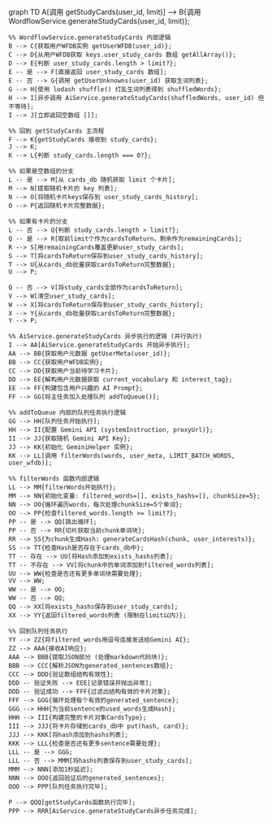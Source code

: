 graph TD
A[调用 getStudyCards(user_id, limit)] --> B{调用 WordflowService.generateStudyCards(user_id, limit)};

    %% WordflowService.generateStudyCards 内部逻辑
    B --> C{获取用户WFDB实例 getUserWFDB(user_id)};
    C --> D{从用户WFDB获取 keys.user_study_cards 数组 getAllArray()};
    D --> E{判断 user_study_cards.length > limit?};
    E -- 是 --> F[直接返回 user_study_cards 数组];
    E -- 否 --> G{调用 getUserUnknowns(user_id) 获取生词列表};
    G --> H{使用 lodash shuffle() 打乱生词列表得到 shuffledWords};
    H --> I[异步调用 AiService.generateStudyCards(shuffledWords, user_id) 但不等待];
    I --> J[立即返回空数组 []];

    %% 回到 getStudyCards 主流程
    F --> K{getStudyCards 接收到 study_cards};
    J --> K;
    K --> L{判断 study_cards.length === 0?};

    %% 如果是空数组的分支
    L -- 是 --> M[从 cards_db 随机获取 limit 个卡片];
    M --> N[提取随机卡片的 key 列表];
    N --> O[将随机卡片keys保存到 user_study_cards_history];
    O --> P{返回随机卡片完整数据};

    %% 如果有卡片的分支
    L -- 否 --> Q{判断 study_cards.length > limit?};
    Q -- 是 --> R[取前limit个作为cardsToReturn，剩余作为remainingCards];
    R --> S[用remainingCards覆盖更新user_study_cards];
    S --> T[将cardsToReturn保存到user_study_cards_history];
    T --> U{从cards_db批量获取cardsToReturn完整数据};
    U --> P;

    Q -- 否 --> V[将study_cards全部作为cardsToReturn];
    V --> W[清空user_study_cards];
    W --> X[将cardsToReturn保存到user_study_cards_history];
    X --> Y{从cards_db批量获取cardsToReturn完整数据};
    Y --> P;

    %% AiService.generateStudyCards 异步执行的逻辑 (并行执行)
    I --> AA[AiService.generateStudyCards 开始异步执行];
    AA --> BB{获取用户元数据 getUserMeta(user_id)};
    BB --> CC{获取用户WFDB实例};
    CC --> DD{获取用户当前待学习卡片};
    DD --> EE{解构用户元数据获取 current_vocabulary 和 interest_tag};
    EE --> FF{构建包含用户兴趣的 AI Prompt};
    FF --> GG[将主任务加入处理队列 addToQueue()];

    %% addToQueue 内部的队列任务执行逻辑
    GG --> HH[队列任务开始执行];
    HH --> II{配置 Gemini API (systemInstruction, proxyUrl)};
    II --> JJ{获取随机 Gemini API Key};
    JJ --> KK{初始化 GeminiHelper 实例};
    KK --> LL[调用 filterWords(words, user_meta, LIMIT_BATCH_WORDS, user_wfdb)];

    %% filterWords 函数内部逻辑
    LL --> MM{filterWords开始执行};
    MM --> NN{初始化变量: filtered_words=[], exists_hashs=[], chunkSize=5};
    NN --> OO{循环遍历words，每次处理chunkSize=5个单词};
    OO --> PP{检查filtered_words.length >= limit?};
    PP -- 是 --> QQ[跳出循环];
    PP -- 否 --> RR{切片获取当前chunk单词块};
    RR --> SS{为chunk生成Hash: generateCardsHash(chunk, user_interests)};
    SS --> TT{检查Hash是否存在于cards_db中};
    TT -- 存在 --> UU[将Hash添加到exists_hashs列表];
    TT -- 不存在 --> VV[将chunk中的单词添加到filtered_words列表];
    UU --> WW{检查是否还有更多单词块需要处理};
    VV --> WW;
    WW -- 是 --> OO;
    WW -- 否 --> QQ;
    QQ --> XX[将exists_hashs保存到user_study_cards];
    XX --> YY{返回filtered_words列表 (限制在limit以内)};

    %% 回到队列任务执行
    YY --> ZZ{将filtered_words用逗号连接发送给Gemini AI};
    ZZ --> AAA{接收AI响应};
    AAA --> BBB{提取JSON部分 (处理markdown代码块)};
    BBB --> CCC{解析JSON为generated_sentences数组};
    CCC --> DDD{验证数组结构有效性};
    DDD -- 验证失败 --> EEE[记录错误并抛出异常];
    DDD -- 验证成功 --> FFF{过滤出结构有效的卡片对象};
    FFF --> GGG{循环处理每个有效的generated_sentence};
    GGG --> HHH{为当前sentence的used_words生成Hash};
    HHH --> III{构建完整的卡片对象CardsType};
    III --> JJJ{将卡片存储到cards_db中 put(hash, card)};
    JJJ --> KKK[将hash添加到hashs列表];
    KKK --> LLL{检查是否还有更多sentence需要处理};
    LLL -- 是 --> GGG;
    LLL -- 否 --> MMM[将hashs列表保存到user_study_cards];
    MMM --> NNN[添加1秒延迟];
    NNN --> OOO{返回验证后的generated_sentences};
    OOO --> PPP[队列任务执行完毕];

    P --> QQQ[getStudyCards函数执行完毕];
    PPP --> RRR[AiService.generateStudyCards异步任务完成];
